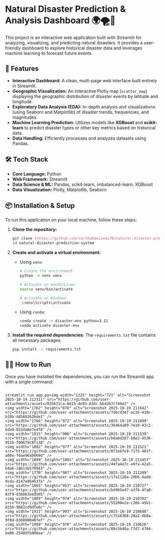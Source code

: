 # Natural Disaster Prediction & Analysis Dashboard 🌍🌪️🌊

This project is an interactive web application built with Streamlit for analyzing, visualizing, and predicting natural disasters. It provides a user-friendly dashboard to explore historical disaster data and leverages machine learning to forecast future events.



## 🚀 Features

* **Interactive Dashboard:** A clean, multi-page web interface built entirely in Streamlit.
* **Geographic Visualization:** An interactive Plotly map (`scatter_map`) displaying the geographic distribution of disaster events by latitude and longitude.
* **Exploratory Data Analysis (EDA):** In-depth analysis and visualizations (using Seaborn and Matplotlib) of disaster trends, frequencies, and magnitudes.
* **Machine Learning Prediction:** Utilizes models like **XGBoost** and **scikit-learn** to predict disaster types or other key metrics based on historical data.
* **Data Handling:** Efficiently processes and analyzes datasets using Pandas.

## 🛠️ Tech Stack

* **Core Language:** Python
* **Web Framework:** Streamlit
* **Data Science & ML:** Pandas, scikit-learn, imbalanced-learn, XGBoost
* **Data Visualization:** Plotly, Matplotlib, Seaborn

## 📦 Installation & Setup

To run this application on your local machine, follow these steps:

1.  **Clone the repository:**
    ```bash
    git clone [https://github.com/sarthakdwivedi78/natural-disaster-prediction-system.git](https://github.com/sarthakdwivedi78/natural-disaster-prediction-system.git)
    cd natural-disaster-prediction-system
    ```

2.  **Create and activate a virtual environment:**
    * Using `venv`:
        ```bash
        # Create the environment
        python -m venv venv
        
        # Activate on macOS/Linux
        source venv/bin/activate
        
        # Activate on Windows
        .\venv\Scripts\activate
        ```
    * Using `conda`:
        ```bash
        conda create -n disaster-env python=3.11
        conda activate disaster-env
        ```

3.  **Install the required dependencies:**
    The `requirements.txt` file contains all necessary packages.
    ```bash
    pip install -r requirements.txt
    ```

## 🏃‍♂️ How to Run

Once you have installed the dependencies, you can run the Streamlit app with a single command:

```bash<img width="1909" height="976" alt="Screenshot 2025-10-19 210626" src="https://github.com/user-attachments/assets/58bfc73d-0619-4f8f-99bd-6c85c3ead1ce" />

streamlit run app.py<img width="1225" height="721" alt="Screenshot 2025-10-19 212311" src="https://github.com/user-attachments/assets/035621ca-8415-4e93-83dc-bb43b7cf49e3" />
<img width="1762" height="878" alt="Screenshot 2025-10-19 211642" src="https://github.com/user-attachments/assets/7dbcd347-ac2e-410c-b10b-dd568262bde1" />
<img width="1766" height="972" alt="Screenshot 2025-10-19 211609" src="https://github.com/user-attachments/assets/36464a89-7e10-43c1-bda9-852da8e7e4f8" />
<img width="1915" height="906" alt="Screenshot 2025-10-19 211539" src="https://github.com/user-attachments/assets/b0a8d287-b8e2-4536-951b-f00679c8f138" />
<img width="1882" height="977" alt="Screenshot 2025-10-19 211521" src="https://github.com/user-attachments/assets/0f2e6fe9-7175-481f-a08e-f6ae96ab069d" />
<img width="1899" height="1001" alt="Screenshot 2025-10-19 211457" src="https://github.com/user-attachments/assets/44fa4e7c-e6fa-42a5-b4a6-18611b570943" />
<img width="1770" height="907" alt="Screenshot 2025-10-19 211209" src="https://github.com/user-attachments/assets/17a1120a-20b6-4add-9cda-d147e864537a" />
<img width="1865" height="953" alt="Screenshot 2025-10-19 210727" src="https://github.com/user-attachments/assets/b4965e47-a2f6-4fa0-83f9-d36063eed565" />
<img width="1905" height="974" alt="Screenshot 2025-10-19 210702" src="https://github.com/user-attachments/assets/55200e2a-c26b-45b1-8256-9882cd9dfe6c" />
<img width="1911" height="993" alt="Screenshot 2025-10-19 210648" src="https://github.com/user-attachments/assets/c7510368-28a2-4b0a-9f8d-838080048fef" />
<img width="1909" height="976" alt="Screenshot 2025-10-19 210626" src="https://github.com/user-attachments/assets/88c5b46a-f7d7-4704-be06-25489fb000aa" />

